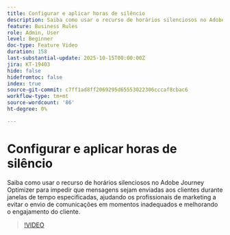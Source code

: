 ```yaml
---
title: Configurar e aplicar horas de silêncio
description: Saiba como usar o recurso de horários silenciosos no Adobe Journey Optimizer para impedir que mensagens (SMS, email, push, WhatsApp) sejam enviadas aos clientes durante janelas de tempo especificadas, ajudando os profissionais de marketing a evitar o envio de comunicações em momentos inadequados e melhorando o engajamento do cliente.
feature: Business Rules
role: Admin, User
level: Beginner
doc-type: Feature Video
duration: 158
last-substantial-update: 2025-10-15T00:00:00Z
jira: KT-19403
hide: false
hidefromtoc: false
index: true
source-git-commit: c7ff1ad8ff2069295d65553022306cccaf8cbac6
workflow-type: tm+mt
source-wordcount: '86'
ht-degree: 0%

---
```



# Configurar e aplicar horas de silêncio

Saiba como usar o recurso de horários silenciosos no Adobe Journey Optimizer para impedir que mensagens sejam enviadas aos clientes durante janelas de tempo especificadas, ajudando os profissionais de marketing a evitar o envio de comunicações em momentos inadequados e melhorando o engajamento do cliente.

>[!VIDEO](https://video.tv.adobe.com/v/3475857/?captions=por_br&learn=on&enablevpops)
